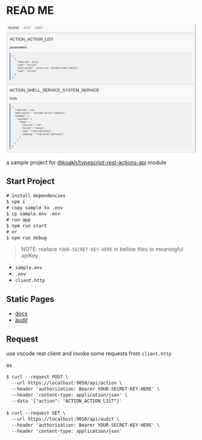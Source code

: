 # READ ME

![snap01](assets/snap001.png)

a sample project for [@koakh/typescript-rest-actions-api](https://www.npmjs.com/package/@koakh/typescript-rest-actions-api) module

## Start Project

```shell
# install dependencies
$ npm i
# copy sample to .env
$ cp sample.env .env
# run app
$ npm run start
# or
$ npm run debug
```

> NOTE: replace `YOUR-SECRET-KEY-HERE` in bellow files to meaningful apiKey

- `sample.env`
- `.env`
- `client.http`

## Static Pages

- [docs](https://localhost:9050/doc?apiKey=YOUR-SECRET-KEY-HERE)
- [audit](https://localhost:9050/audit?apiKey=YOUR-SECRET-KEY-HERE)

## Request

use vscode rest client and invoke some requests from `client.http`

ex

```shell
$ curl --request POST \
  --url https://localhost:9050/api/action \
  --header 'authorization: Bearer YOUR-SECRET-KEY-HERE' \
  --header 'content-type: application/json' \
  --data '{"action": "ACTION_ACTION_LIST"}'

$ curl --request GET \
  --url https://localhost:9050/api/audit \
  --header 'authorization: Bearer YOUR-SECRET-KEY-HERE' \
  --header 'content-type: application/json'
```
